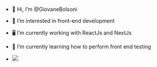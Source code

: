 - 👋 Hi, I’m @GiovaneBolsoni
- 👀 I’m interested in front-end development
- 🖥️ I’m currently working with ReactJs and NextJs
- 🌱 I’m currently learning how to perform front end testing 

- <a href="https://br.linkedin.com/in/giovane-bolsoni" target="_blank"><img src="https://img.shields.io/badge/-LinkedIn-%230077B5?style=for-the-badge&logo=linkedin&logoColor=white" target="blank"></a> 

